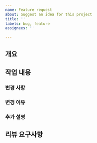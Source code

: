 ```yaml
---
name: Feature request
about: Suggest an idea for this project
title: ''
labels: bug, feature
assignees: ''

---
```


## 개요
<!-- 변경 사항 및 관련 이슈에 대해 간단하게 작성해주세요. 무엇을 수정했는지, 왜 수정했는지 간략하게 설명 -->

## 작업 내용

### 변경 사항

### 변경 이유

### 추가 설명

## 리뷰 요구사항
